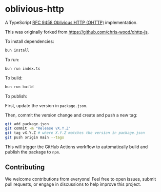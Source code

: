 # oblivious-http

A TypeScript [RFC 9458 Oblivious HTTP (OHTTP)](https://www.rfc-editor.org/rfc/rfc9458.html) implementation.

This was originally forked from https://github.com/chris-wood/ohttp-js.

To install dependencies:

```bash
bun install
```

To run:

```bash
bun run index.ts
```

To build:

```bash
bun run build
```

To publish:

First, update the version in `package.json`.

Then, commit the version change and create and push a new tag:

```bash
git add package.json
git commit -m "Release vX.Y.Z"
git tag vX.Y.Z # where X.Y.Z matches the version in package.json
git push origin main --tags
```

This will trigger the GitHub Actions workflow to automatically build and publish the package to `npm`.

## Contributing

We welcome contributions from everyone! Feel free to open issues, submit pull requests, or engage in discussions to help improve this project.
